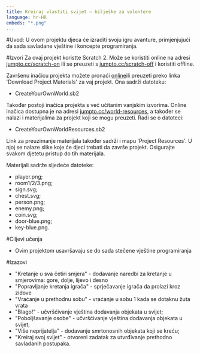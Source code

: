 ```yaml
---
title: Kreiraj vlastiti svijet — bilješke za volontere
language: hr-HR
embeds: "*.png"
...
```


#Uvod:
U ovom projektu djeca će izraditi svoju igru avanture, primjenjujući da sada savladane vještine i koncepte programiranja. 

#Izvori
Za ovaj projekt koristte Scratch 2. Može se koristiti online na adresi [jumpto.cc/scratch-on](http://jumpto.cc/scratch-on) ili se preuzeti s [jumpto.cc/scratch-off](http://jumpto.cc/scratch-off) i koristiti offline.

Završenu inačicu projekta možete pronaći <a href="http://scratch.mit.edu/projects/34248822/#editor">online</a>ili preuzeti preko linka 'Download Project Materials' za vaj projekt. Ona sadrži datoteku:

+ CreateYourOwnWorld.sb2

Također postoji inačica projekta s već učitanim vanjskim izvorima. Online inačica dostupna je na adresi [jumpto.cc/world-resources](http://jumpto.cc/world-resources), a također se nalazi i materijalima za projekt koji se mogu preuzeti. Radi se o datoteci: 

+ CreateYourOwnWorldResources.sb2 

Link za preuzimanje materijala također sadrži i mapu 'Project Resources'. U njoj se nalaze slike koje će djeci trebati da završe projekt. Osigurajte svakom djetetu pristup do tih materijala.  

Materijali sadrže sljedeće datoteke: 
+ player.png;
+ room1/2/3.png;
+ sign.svg;
+ chest.svg;
+ person.png;
+ enemy.png;
+ coin.svg;
+ door-blue.png;
+ key-blue.png.


#Ciljevi učenja
+ Ovim projektom usavršavaju se do sada stečene vještine programiranja

#Izazovi
+ "Kretanje u sva četiri smjera" - dodavanje naredbi za kretanje u smjerovima: gore, dolje, lijevo i desno
+ "Popravljanje kretanja igrača" - sprječavanje igrača da prolazi kroz zidove 
+ "Vraćanje u prethodnu sobu" - vraćanje u sobu 1 kada se dotaknu žuta vrata
+ "Blago!" - učvršćivanje vještina dodavanja objekata u svijet;
+ "Poboljšavanje osobe" - učvršćivanje vještina dodavanja objekata u svijet;
+ "Više neprijatelja" - dodavanje smrtonosnih objekata koji se kreću;
+ "Kreiraj svoj svijet" - otvoreni zadatak za utvrđivanje prethodno savladanih postupaka.
